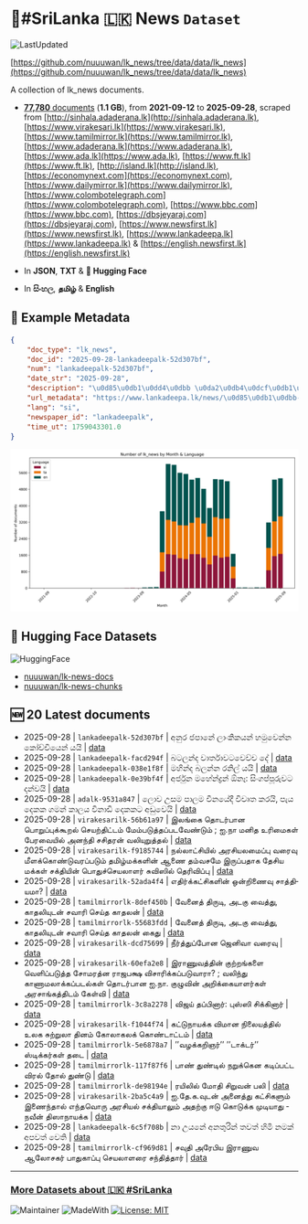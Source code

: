 # 📄#SriLanka 🇱🇰 News `Dataset`

![LastUpdated](https://img.shields.io/badge/last_updated-2025--09--28_13:39:45-green)

[https://github.com/nuuuwan/lk_news/tree/data/data/lk_news](https://github.com/nuuuwan/lk_news/tree/data/data/lk_news)

A collection of lk_news documents.

- [**77,780** documents](https://github.com/nuuuwan/lk_news/tree/data/data/lk_news) (**1.1 GB**), from **2021-09-12** to **2025-09-28**, scraped from [http://sinhala.adaderana.lk](http://sinhala.adaderana.lk), [https://www.virakesari.lk](https://www.virakesari.lk), [https://www.tamilmirror.lk](https://www.tamilmirror.lk), [https://www.adaderana.lk](https://www.adaderana.lk), [https://www.ada.lk](https://www.ada.lk), [https://www.ft.lk](https://www.ft.lk), [http://island.lk](http://island.lk), [https://economynext.com](https://economynext.com), [https://www.dailymirror.lk](https://www.dailymirror.lk), [https://www.colombotelegraph.com](https://www.colombotelegraph.com), [https://www.bbc.com](https://www.bbc.com), [https://dbsjeyaraj.com](https://dbsjeyaraj.com), [https://www.newsfirst.lk](https://www.newsfirst.lk), [https://www.lankadeepa.lk](https://www.lankadeepa.lk) & [https://english.newsfirst.lk](https://english.newsfirst.lk)

- In **JSON**, **TXT** & **🤗 Hugging Face**

- In **සිංහල**, **தமிழ்** & **English**

## 📝 Example Metadata

```json
{
    "doc_type": "lk_news",
    "doc_id": "2025-09-28-lankadeepalk-52d307bf",
    "num": "lankadeepalk-52d307bf",
    "date_str": "2025-09-28",
    "description": "\u0d85\u0db1\u0dd4\u0dbb \u0da2\u0db4\u0dcf\u0db1\u0dda \u0dbd\u0dcf\u0d82\u0d9a\u0dd2\u0d9a\u0dba\u0db1\u0dca \u0dc4\u0db8\u0dd4\u0dc0\u0dd9\u0db1\u0dca\u0db1 \u0d9a\u0ddd\u0da0\u0dca\u0da0\u0dd2\u0dba\u0dd9\u0db1\u0dca \u0dba\u0dba\u0dd2",
    "url_metadata": "https://www.lankadeepa.lk/news/\u0d85\u0db1\u0dbb-\u0da2\u0db4\u0db1-\u0dbd\u0d9a\u0d9a\u0dba\u0db1-\u0dc4\u0db8\u0dc0\u0db1\u0db1-\u0d9a\u0da0\u0da0\u0dba\u0db1-\u0dba\u0dba/101-680348",
    "lang": "si",
    "newspaper_id": "lankadeepalk",
    "time_ut": 1759043301.0
}
```

![Chart](https://raw.githubusercontent.com/nuuuwan/lk_news/refs/heads/data/data/lk_news/docs_by_month_and_lang.png)

## 🤗 Hugging Face Datasets

![HuggingFace](https://img.shields.io/badge/-HuggingFace-FDEE21?style=for-the-badge&logo=HuggingFace)

- [nuuuwan/lk-news-docs](https://huggingface.co/datasets/nuuuwan/lk-news-docs)
- [nuuuwan/lk-news-chunks](https://huggingface.co/datasets/nuuuwan/lk-news-chunks)

## 🆕 20 Latest documents

- 2025-09-28 | `lankadeepalk-52d307bf` | අනුර ජපානේ ලාංකිකයන් හමුවෙන්න කෝච්චියෙන් යයි | [data](https://github.com/nuuuwan/lk_news/tree/data/data/lk_news/2020s/2025/2025-09-28-lankadeepalk-52d307bf)
- 2025-09-28 | `lankadeepalk-facd294f` | බටලන්ද වාර්තාවටවෙච්ච දේ | [data](https://github.com/nuuuwan/lk_news/tree/data/data/lk_news/2020s/2025/2025-09-28-lankadeepalk-facd294f)
- 2025-09-28 | `lankadeepalk-038e1f8f` | මහින්ද බලන්න රනිල් යයි | [data](https://github.com/nuuuwan/lk_news/tree/data/data/lk_news/2020s/2025/2025-09-28-lankadeepalk-038e1f8f)
- 2025-09-28 | `lankadeepalk-0e39bf4f` | අර්ජුන මහේන්ද්‍රන් ඕනෑ: සිංගප්පූරුවට දන්වයි | [data](https://github.com/nuuuwan/lk_news/tree/data/data/lk_news/2020s/2025/2025-09-28-lankadeepalk-0e39bf4f)
- 2025-09-28 | `adalk-9531a847` | ලොව උසම පාලම චීනයේදී විවෘත කරයි, පැය දෙකක ගමන් කාලය විනාඩි දෙකකට අඩුවෙයි | [data](https://github.com/nuuuwan/lk_news/tree/data/data/lk_news/2020s/2025/2025-09-28-adalk-9531a847)
- 2025-09-28 | `virakesarilk-56b61a97` | இலங்கை தொடர்பான பொறுப்புக்கூறல்  செயற்திட்டம் மேம்படுத்தப்படவேண்டும் ;  ஐ.நா மனித உரிமைகள் பேரவையில் அனந்தி சசிதரன் வலியுறுத்தல் | [data](https://github.com/nuuuwan/lk_news/tree/data/data/lk_news/2020s/2025/2025-09-28-virakesarilk-56b61a97)
- 2025-09-28 | `virakesarilk-f9185744` | நல்லாட்சியில் அரசியலமைப்பு  வரைவு மீளக்கொண்டுவரப்படும்  தமிழ்மக்களின் ஆணை தம்வசமே இருப்பதாக தேசிய மக்கள் சக்தியின் பொதுச்செயலாளர்  சுவிஸில் தெரிவிப்பு | [data](https://github.com/nuuuwan/lk_news/tree/data/data/lk_news/2020s/2025/2025-09-28-virakesarilk-f9185744)
- 2025-09-28 | `virakesarilk-52ada4f4` | எதிர்க்­கட்­சி­களின் ஒன்­றி­ணைவு சாத்­தி­யமா? | [data](https://github.com/nuuuwan/lk_news/tree/data/data/lk_news/2020s/2025/2025-09-28-virakesarilk-52ada4f4)
- 2025-09-28 | `tamilmirrorlk-8def450b` | வேனைத் திருடி, அடகு வைத்து, காதலியுடன் சவாரி செய்த காதலன் | [data](https://github.com/nuuuwan/lk_news/tree/data/data/lk_news/2020s/2025/2025-09-28-tamilmirrorlk-8def450b)
- 2025-09-28 | `tamilmirrorlk-55683fdd` | வேனைத் திருடி, அடகு வைத்து, காதலியுடன் சவாரி செய்த காதலன் கைது | [data](https://github.com/nuuuwan/lk_news/tree/data/data/lk_news/2020s/2025/2025-09-28-tamilmirrorlk-55683fdd)
- 2025-09-28 | `virakesarilk-dcd75699` | நீர்த்­துப்­போன ஜெனிவா வரைவு | [data](https://github.com/nuuuwan/lk_news/tree/data/data/lk_news/2020s/2025/2025-09-28-virakesarilk-dcd75699)
- 2025-09-28 | `virakesarilk-60efa2e8` | இராணுவத்தின் குற்றங்களை வெளிப்படுத்த சோமரத்ன ராஜபக்ஷ விசாரிக்கப்படுவாரா? ; வலிந்து காணாமலாக்கப்படல்கள் தொடர்பான ஐ.நா. குழுவின் அறிக்கையாளர்கள் அரசாங்கத்திடம் கேள்வி | [data](https://github.com/nuuuwan/lk_news/tree/data/data/lk_news/2020s/2025/2025-09-28-virakesarilk-60efa2e8)
- 2025-09-28 | `tamilmirrorlk-3c8a2278` | விஜய் தப்பினார்: புஸ்ஸி சிக்கினார் | [data](https://github.com/nuuuwan/lk_news/tree/data/data/lk_news/2020s/2025/2025-09-28-tamilmirrorlk-3c8a2278)
- 2025-09-28 | `virakesarilk-f1044f74` | கட்டுநாயக்க விமான நிலையத்தில் உலக சுற்றுலா தினம் கோலாகலக் கொண்டாட்டம் | [data](https://github.com/nuuuwan/lk_news/tree/data/data/lk_news/2020s/2025/2025-09-28-virakesarilk-f1044f74)
- 2025-09-28 | `tamilmirrorlk-5e6878a7` | ’’வழக்கறிஞர்’’ ’’டாக்டர்’’ ஸ்டிக்கர்கள் தடை | [data](https://github.com/nuuuwan/lk_news/tree/data/data/lk_news/2020s/2025/2025-09-28-tamilmirrorlk-5e6878a7)
- 2025-09-28 | `tamilmirrorlk-117f87f6` | பாண் துண்டில் நறுக்கென கடிப்பட்ட விரல் தோல் துண்டு | [data](https://github.com/nuuuwan/lk_news/tree/data/data/lk_news/2020s/2025/2025-09-28-tamilmirrorlk-117f87f6)
- 2025-09-28 | `tamilmirrorlk-de98194e` | ரயிலில் மோதி சிறுவன் பலி | [data](https://github.com/nuuuwan/lk_news/tree/data/data/lk_news/2020s/2025/2025-09-28-tamilmirrorlk-de98194e)
- 2025-09-28 | `virakesarilk-2ba5c4a9` | ஐ.தே.க.வுடன் அனைத்து கட்சிகளும் இணைந்தால் எந்தவொரு அரசியல் சக்தியாலும் அதற்கு ஈடு கொடுக்க முடியாது - நவீன் திஸாநாயக்க | [data](https://github.com/nuuuwan/lk_news/tree/data/data/lk_news/2020s/2025/2025-09-28-virakesarilk-2ba5c4a9)
- 2025-09-28 | `lankadeepalk-6c5f708b` | නා උයනේ අනතුරින් තවත් හිමි නමක් අපවත් වෙති | [data](https://github.com/nuuuwan/lk_news/tree/data/data/lk_news/2020s/2025/2025-09-28-lankadeepalk-6c5f708b)
- 2025-09-28 | `tamilmirrorlk-cf969d81` | சவுதி அரேபிய இராணுவ ஆலோசகர் பாதுகாப்பு செயலாளரை சந்தித்தார் | [data](https://github.com/nuuuwan/lk_news/tree/data/data/lk_news/2020s/2025/2025-09-28-tamilmirrorlk-cf969d81)

---

### [More Datasets about 🇱🇰 #SriLanka](https://github.com/nuuuwan/lk_datasets)

![Maintainer](https://img.shields.io/badge/maintainer-nuuuwan-red)
![MadeWith](https://img.shields.io/badge/made_with-python-blue)
[![License: MIT](https://img.shields.io/badge/License-MIT-yellow.svg)](https://opensource.org/licenses/MIT)
